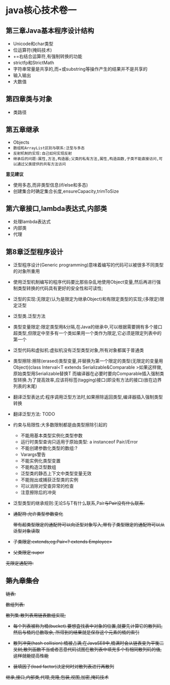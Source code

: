 # java核心技术卷一

## 第三章Java基本程序设计结构
-   Unicode和char类型
- 	位运算符(掩码技术)
- 	+=右结合运算符,有强制转换的功能
- 	strictfp和StrictMath
- 	字符串常量是共享的,而+或substring等操作产生的结果并不是共享的
- 	输入输出
- 	大数值

## 第四章类与对象
- 	类路径

## 第五章继承
- 	Objects
-   `数组和ArrayList区别与联系:泛型与多态`
-   `反射机制的实现:自己如何实现反射`
-   `继承后的问题:属性,方法,构造器;父类的私有方法,属性,构造函数,子类不能直接访问,可以通过父类提供的共有方法访问`

**意见建议**
-   使用多态,而非类型信息(if/else和多态)
- 	创建集合时确定集合长度,ensureCapacity,trimToSize

## 第六章接口,lambda表达式,内部类
-   处理lambda表达式
-   内部类
-   代理
 
## 第8章泛型程序设计

-   泛型程序设计(Generic programming)意味着编写的代码可以被很多不同类型的对象所重用

-   使用泛型机制编写的程序代码要比那些杂乱地使用Object变量,然后再进行强制类型转换的代码具有更好的安全性和可读性;

-   泛型的实现:无限定(认为是限定为继承Object)和有限定类型的实现;(多限定)限定泛型

-   泛型类.泛型方法

-   类型变量限定:限定类型用&分隔,在Java的继承中,可以根据需要拥有多个接口超类型,但限定中至多有一个类如果用一个类作为限定,它必须是限定列表中的第一个

-   泛型代码和虚拟机:虚拟机没有泛型类型对象,所有对象都属于普通类

   - 类型擦除:擦除(erased)类型变量,并替换为第一个限定的类型(无限定的变量用Object)(class Interval<T extends Serializable&Comparable >如果这样做,
   原始类型用Serializable替换T 而编译器在必要时要向Comparable插入强制类型转换.为了提高效率,应该将标签(tagging)接口(即没有方法的接口)放在边界列表的末尾)

   - 翻译泛型表达式:程序调用泛型方法时,如果擦除返回类型,编译器插入强制类型转换

   - 翻译泛型方法: TODO 

   - 约束与局限性:大多数限制都是由类型擦除引起的
   
     - 不能用基本类型实例化类型参数
     - 运行时类型查询只适用于原始类型: a instanceof Pair<String>//Error
     - 不能创建参数化类型的数组:?
     - Varargs警告
     - 不能实例化类型变置
     - 不能构造泛型数组
     - 泛型类的静态上下文中类型变量无效
     - 不能抛出或捕获泛型类的实例
     - 可以消除对受查异常的检查
     - 注意擦除后的冲突

-   泛型类型的继承规则:无论S与T有什么联系,Pair<S>与Pair<T>没有什么联系.

-   通配符:允许类型参数变化

    带有超类型限定的通配符可以向泛型对象写入,带有子类型限定的通配符可以从泛型对象读取
   -  子类限定:extends;eg:Pair<? extends Employee>
   -  父类限定:super
   
无限定通配符:

## 第九章集合

链表:

数组列表:

散列集:散列表用链表数组实现;

   - 每个列表被称为桶(bucket).要想査找表中对象的位置,就要先计算它的散列码,然后与桶的总数取余, 所得到的结果就是保存这个元素的桶的索引

   - 散列冲突(hash collision):桶被占满;在JavaSE8中,桶满时会从链表变为平衡二叉树;散列函数不当或者恶意代码试图在散列表中填充多个有相同散列码的值,这样就能提高性能

   - 装填因子(load factor)决定何时对散列表进行再散列




继承,接口,内部类,代理,克隆,包装,视图,加密,掩码技术
